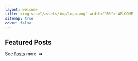 ```yaml
---
layout: welcome
title: <img src="/assets/img/logo.png" width="15%"> WELCOME
sitemap: true
cover: false
---
```


## Featured Posts

<!--posts-->

<span style="float:left">See [Posts](/data-structures-and-algorithms/) more &nbsp;➡</span>

<!--posts_list-->
